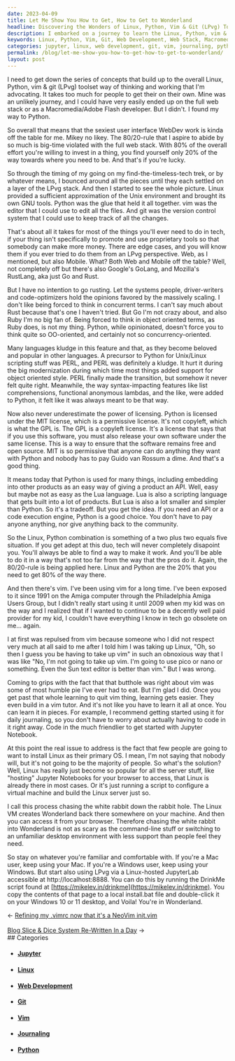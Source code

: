 ```yaml
---
date: 2023-04-09
title: Let Me Show You How to Get, How to Get to Wonderland
headline: Discovering the Wonders of Linux, Python, Vim & Git (LPvg) Toolset
description: I embarked on a journey to learn the Linux, Python, vim & git (LPvg) toolset, even though I was tempted to pursue the full web stack or Macromedia/Adobe Flash development. After coming to terms with the fact that I was wrong about vim not actually being terrible, I decided to learn it in pieces, starting with daily journaling. You can too. It's so worth it.
keywords: Linux, Python, Vim, Git, Web Development, Web Stack, Macromedia, Adobe Flash, User Interface, Tech, Journaling, JupyterLab, Linux-hosted
categories: jupyter, linux, web development, git, vim, journaling, python
permalink: /blog/let-me-show-you-how-to-get-how-to-get-to-wonderland/
layout: post
---
```



I need to get down the series of concepts that build up to the overall Linux,
Python, vim & git (LPvg) toolset way of thinking and working that I'm
advocating. It takes too much for people to get their on their own. Mine was an
unlikely journey, and I could have very easily ended up on the full web stack
or as a Macromedia/Adobe Flash developer. But I didn't. I found my way to
Python.

So overall that means that the sexiest user interface WebDev work is kinda off
the table for me. Mikey no likey. The 80/20-rule that I aspire to abide by so
much is big-time violated with the full web stack. With 80% of the overall
effort you're willing to invest in a thing, you find yourself only 20% of the
way towards where you need to be. And that's if you're lucky.

So through the timing of my going on my find-the-timeless-tech trek, or by
whatever means, I bounced around all the pieces until they each settled on a
layer of the LPvg stack. And then I started to see the whole picture. Linux
provided a sufficient approximation of the Unix environment and brought its own
GNU tools. Python was the glue that held it all together. vim was the editor
that I could use to edit all the files. And git was the version control system
that I could use to keep track of all the changes.

That's about all it takes for most of the things you'll ever need to do in
tech, if your thing isn't specifically to promote and use proprietary tools so
that somebody can make more money. There are edge cases, and you will know them
if you ever tried to do them from an LPvg perspective. Web, as I mentioned, but
also Mobile. What? Both Web and Mobile off the table? Well, not completely off
but there's also Google's GoLang, and Mozilla's RustLang, aka just Go and Rust.

But I have no intention to go rusting. Let the systems people, driver-writers
and code-optimizers hold the opinions favored by the massively scaling. I don't
like being forced to think in concurrent terms. I can't say much about Rust
because that's one I haven't tried. But Go I'm not crazy about, and also Ruby
I'm no big fan of. Being forced to think in object oriented terms, as Ruby
does, is not my thing. Python, while opinionated, doesn't force you to think
quite so OO-oriented, and certainly not so concurrency-oriented.

Many languages kludge in this feature and that, as they become beloved and
popular in other languages. A precursor to Python for Unix/Linux scripting
stuff was PERL, and PERL was definitely a kludge. It hurt it during the big
modernization during which time most things added support for object oriented
style. PERL finally made the transition, but somehow it never felt quite right.
Meanwhile, the way syntax-impacting features like list comprehensions,
functional anonymous lambdas, and the like, were added to Python, it felt like
it was always meant to be that way.

Now also never underestimate the power of licensing. Python is licensed under
the MIT license, which is a permissive license. It's not copyleft, which is
what the GPL is. The GPL is a copyleft license. It's a license that says that
if you use this software, you must also release your own software under the
same license. This is a way to ensure that the software remains free and open
source. MIT is so permissive that anyone can do anything they want with Python
and nobody has to pay Guido van Rossum a dime. And that's a good thing.

It means today that Python is used for many things, including embedding into
other products as an easy way of giving a product an API. Well, easy but maybe
not as easy as the Lua language. Lua is also a scripting language that gets
built into a lot of products. But Lua is also a lot smaller and simpler than
Python. So it's a tradeoff. But you get the idea. If you need an API or a code
execution engine, Python is a good choice. You don't have to pay anyone
anything, nor give anything back to the community.

So the Linux, Python combination is something of a two plus two equals five
situation. If you get adept at this duo, tech will never completely disapoint
you. You'll always be able to find a way to make it work. And you'll be able to
do it in a way that's not too far from the way that the pros do it. Again, the
80/20-rule is being applied here. Linux and Python are the 20% that you need to
get 80% of the way there.

And then there's vim. I've been using vim for a long time. I've been exposed to
it since 1991 on the Amiga computer through the Philadelphia Amiga Users Group,
but I didn't really start using it until 2009 when my kid was on the way and I
realized that if I wanted to continue to be a decently well paid provider for
my kid, I couldn't have everything I know in tech go obsolete on me... again.

I at first was repulsed from vim because someone who I did not respect very
much at all said to me after I told him I was taking up Linux, "Oh, so then I
guess you be having to take up vim" in such an obnoxious way that I was like
"No, I'm not going to take up vim. I'm going to use pico or nano or something.
Even the Sun text editor is better than vim." But I was wrong.

Coming to grips with the fact that that butthole was right about vim was some
of most humble pie I've ever had to eat. But I'm glad I did. Once you get past
that whole learning to quit vim thing, learning gets easier. They even build in
a vim tutor. And it's not like you have to learn it all at once. You can learn
it in pieces. For example, I recommend getting started using it for daily
journaling, so you don't have to worry about actually having to code in it
right away. Code in the much friendlier to get started with Jupyter Notebook.

At this point the real issue to address is the fact that few people are going
to want to install Linux as their primary OS. I mean, I'm not saying that
nobody will, but it's not going to be the majority of people. So what's the
solution? Well, Linux has really just become so popular for all the server
stuff, like "hosting" Jupyter Notebooks for your browser to access, that Linux
is already there in most cases. Or it's just running a script to configure
a virtual machine and build the Linux server just so.

I call this process chasing the white rabbit down the rabbit hole. The Linux VM
creates Wonderland back there somewhere on your machine. And then you can
access it from your browser. Therefore chasing the white rabbit into Wonderland
is not as scary as the command-line stuff or switching to an unfamiliar desktop
environment with less support than people feel they need.

So stay on whatever you're familiar and comfortable with. If you're a Mac user,
keep using your Mac. If you're a Windows user, keep using your Windows. But
start also using LPvg via a Linux-hosted JupyterLab accessible at
http://localhost:8888. You can do this by running the DrinkMe script found at
[https://mikelev.in/drinkme](https://mikelev.in/drinkme). You copy the contents
of that page to a local install.bat file and double-click it on your Windows 10
or 11 desktop, and Voila! You're in Wonderland.


<div class="arrow-links"><div class="post-nav-prev"><span class="arrow">&larr;&nbsp;</span><a href="/blog/refining-my-vimrc-now-that-it-s-a-neovim-init-vim/">Refining my .vimrc now that it's a NeoVim init.vim</a></div> &nbsp; <div class="post-nav-next"><a href="/blog/blog-slice-dice-system-re-written-in-a-day/">Blog Slice & Dice System Re-Written In a Day</a><span class="arrow">&nbsp;&rarr;</span></div></div>
## Categories

<ul>
<li><h4><a href='/jupyter/'>Jupyter</a></h4></li>
<li><h4><a href='/linux/'>Linux</a></h4></li>
<li><h4><a href='/web-development/'>Web Development</a></h4></li>
<li><h4><a href='/git/'>Git</a></h4></li>
<li><h4><a href='/vim/'>Vim</a></h4></li>
<li><h4><a href='/journaling/'>Journaling</a></h4></li>
<li><h4><a href='/python/'>Python</a></h4></li></ul>
